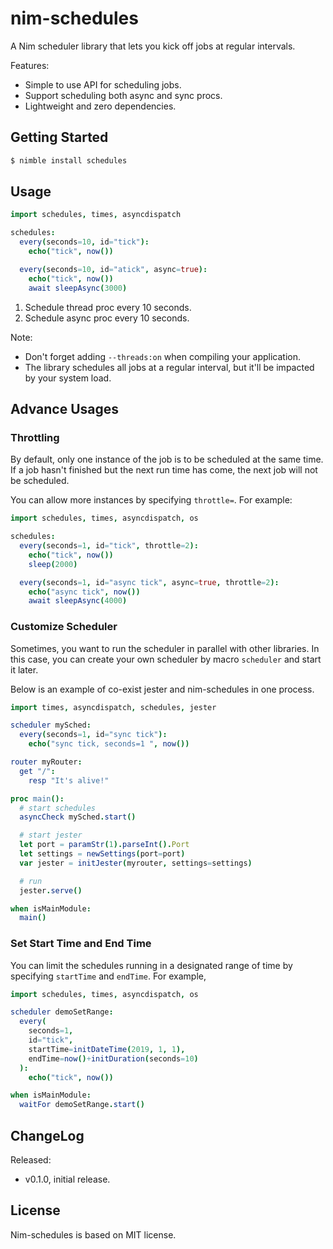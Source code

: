 # nim-schedules

A Nim scheduler library that lets you kick off jobs at regular intervals.

Features:

* Simple to use API for scheduling jobs.
* Support scheduling both async and sync procs.
* Lightweight and zero dependencies.

## Getting Started

```bash
$ nimble install schedules
```

## Usage

```nim
import schedules, times, asyncdispatch

schedules:
  every(seconds=10, id="tick"):
    echo("tick", now())

  every(seconds=10, id="atick", async=true):
    echo("tick", now())
    await sleepAsync(3000)
```

1. Schedule thread proc every 10 seconds.
2. Schedule async proc every 10 seconds.

Note:

* Don't forget adding `--threads:on` when compiling your application.
* The library schedules all jobs at a regular interval, but it'll be impacted
  by your system load.

## Advance Usages

### Throttling

By default, only one instance of the job is to be scheduled at the same time.
If a job hasn't finished but the next run time has come, the next job will
not be scheduled.

You can allow more instances by specifying `throttle=`. For example:

```nim
import schedules, times, asyncdispatch, os

schedules:
  every(seconds=1, id="tick", throttle=2):
    echo("tick", now())
    sleep(2000)

  every(seconds=1, id="async tick", async=true, throttle=2):
    echo("async tick", now())
    await sleepAsync(4000)
```

### Customize Scheduler

Sometimes, you want to run the scheduler in parallel with other libraries.
In this case, you can create your own scheduler by macro `scheduler` and
start it later.

Below is an example of co-exist jester and nim-schedules in one process.

```nim
import times, asyncdispatch, schedules, jester

scheduler mySched:
  every(seconds=1, id="sync tick"):
    echo("sync tick, seconds=1 ", now())

router myRouter:
  get "/":
    resp "It's alive!"

proc main():
  # start schedules
  asyncCheck mySched.start()

  # start jester
  let port = paramStr(1).parseInt().Port
  let settings = newSettings(port=port)
  var jester = initJester(myrouter, settings=settings)

  # run
  jester.serve()

when isMainModule:
  main()
```

### Set Start Time and End Time

You can limit the schedules running in a designated range of time by specifying
`startTime` and `endTime`.  For example,

```nim
import schedules, times, asyncdispatch, os

scheduler demoSetRange:
  every(
    seconds=1,
    id="tick",
    startTime=initDateTime(2019, 1, 1),
    endTime=now()+initDuration(seconds=10)
  ):
    echo("tick", now())

when isMainModule:
  waitFor demoSetRange.start()
```

## ChangeLog

Released:

* v0.1.0, initial release.

## License

Nim-schedules is based on MIT license.
